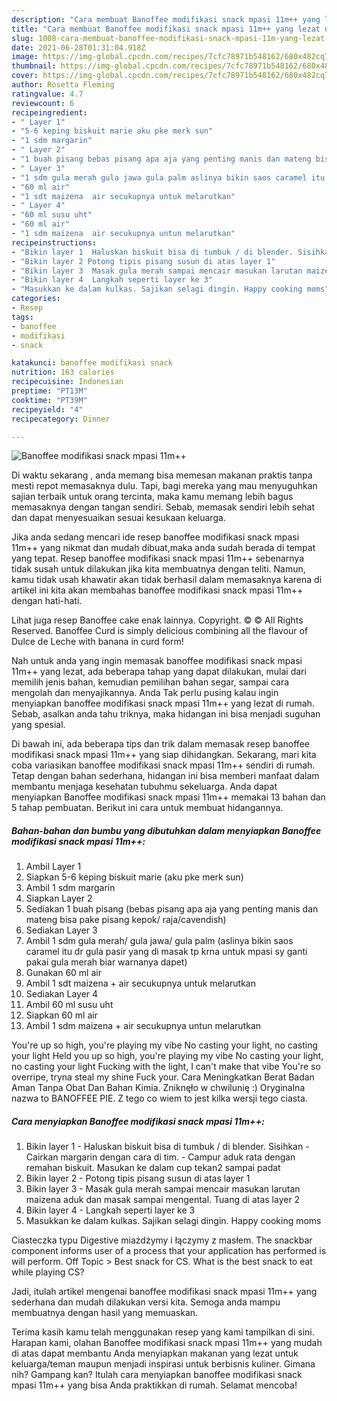 ```yaml
---
description: "Cara membuat Banoffee modifikasi snack mpasi 11m++ yang lezat dan Mudah Dibuat"
title: "Cara membuat Banoffee modifikasi snack mpasi 11m++ yang lezat dan Mudah Dibuat"
slug: 1008-cara-membuat-banoffee-modifikasi-snack-mpasi-11m-yang-lezat-dan-mudah-dibuat
date: 2021-06-28T01:31:04.918Z
image: https://img-global.cpcdn.com/recipes/7cfc78971b548162/680x482cq70/banoffee-modifikasi-snack-mpasi-11m-foto-resep-utama.jpg
thumbnail: https://img-global.cpcdn.com/recipes/7cfc78971b548162/680x482cq70/banoffee-modifikasi-snack-mpasi-11m-foto-resep-utama.jpg
cover: https://img-global.cpcdn.com/recipes/7cfc78971b548162/680x482cq70/banoffee-modifikasi-snack-mpasi-11m-foto-resep-utama.jpg
author: Rosetta Fleming
ratingvalue: 4.7
reviewcount: 6
recipeingredient:
- " Layer 1"
- "5-6 keping biskuit marie aku pke merk sun"
- "1 sdm margarin"
- " Layer 2"
- "1 buah pisang bebas pisang apa aja yang penting manis dan mateng bisa pake pisang kepok rajacavendish"
- " Layer 3"
- "1 sdm gula merah gula jawa gula palm aslinya bikin saos caramel itu dr gula pasir yang di masak tp krna untuk mpasi sy ganti pakai gula merah biar warnanya dapet"
- "60 ml air"
- "1 sdt maizena  air secukupnya untuk melarutkan"
- " Layer 4"
- "60 ml susu uht"
- "60 ml air"
- "1 sdm maizena  air secukupnya untun melarutkan"
recipeinstructions:
- "Bikin layer 1  Haluskan biskuit bisa di tumbuk / di blender. Sisihkan Cairkan margarin dengan cara di tim. Campur aduk rata dengan remahan biskuit. Masukan ke dalam cup tekan2 sampai padat"
- "Bikin layer 2 Potong tipis pisang susun di atas layer 1"
- "Bikin layer 3  Masak gula merah sampai mencair masukan larutan maizena aduk dan masak sampai mengental. Tuang di atas layer 2"
- "Bikin layer 4  Langkah seperti layer ke 3"
- "Masukkan ke dalam kulkas. Sajikan selagi dingin. Happy cooking moms"
categories:
- Resep
tags:
- banoffee
- modifikasi
- snack

katakunci: banoffee modifikasi snack 
nutrition: 163 calories
recipecuisine: Indonesian
preptime: "PT13M"
cooktime: "PT39M"
recipeyield: "4"
recipecategory: Dinner

---
```



![Banoffee modifikasi snack mpasi 11m++](https://img-global.cpcdn.com/recipes/7cfc78971b548162/680x482cq70/banoffee-modifikasi-snack-mpasi-11m-foto-resep-utama.jpg)

Di waktu  sekarang , anda memang bisa memesan makanan praktis tanpa mesti repot memasaknya dulu. Tapi, bagi mereka yang mau menyuguhkan sajian terbaik untuk orang tercinta, maka kamu memang lebih bagus memasaknya dengan tangan sendiri. Sebab, memasak sendiri lebih sehat dan dapat menyesuaikan sesuai kesukaan keluarga.

Jika anda sedang mencari ide resep banoffee modifikasi snack mpasi 11m++ yang nikmat dan mudah dibuat,maka anda sudah berada di tempat yang tepat. Resep banoffee modifikasi snack mpasi 11m++  sebenarnya tidak susah untuk dilakukan jika kita membuatnya dengan teliti. Namun, kamu tidak usah khawatir akan tidak berhasil dalam memasaknya 
karena di artikel ini kita akan membahas banoffee modifikasi snack mpasi 11m++ dengan hati-hati.  

Lihat juga resep Banoffee cake enak lainnya. Copyright. © © All Rights Reserved. Banoffee Curd is simply delicious combining all the flavour of Dulce de Leche with banana in curd form!

Nah untuk anda yang ingin memasak banoffee modifikasi snack mpasi 11m++ yang lezat, ada beberapa tahap yang dapat dilakukan, mulai dari memilih jenis bahan, kemudian pemilihan bahan segar, sampai cara mengolah dan menyajikannya. Anda Tak perlu pusing kalau ingin menyiapkan banoffee modifikasi snack mpasi 11m++ yang lezat di rumah. Sebab, asalkan anda  tahu triknya, maka hidangan ini bisa menjadi suguhan yang spesial.

Di bawah ini, ada beberapa tips dan trik dalam memasak resep banoffee modifikasi snack mpasi 11m++ yang siap dihidangkan. Sekarang, mari kita coba variasikan banoffee modifikasi snack mpasi 11m++ sendiri di rumah. Tetap dengan bahan sederhana, hidangan ini bisa memberi manfaat dalam membantu menjaga kesehatan tubuhmu sekeluarga. Anda dapat menyiapkan Banoffee modifikasi snack mpasi 11m++ memakai 13 bahan dan 5 tahap pembuatan. Berikut ini cara untuk membuat hidangannya.

<!--inarticleads1-->

##### Bahan-bahan dan bumbu yang dibutuhkan dalam menyiapkan Banoffee modifikasi snack mpasi 11m++:

1. Ambil  Layer 1
1. Siapkan 5-6 keping biskuit marie (aku pke merk sun)
1. Ambil 1 sdm margarin
1. Siapkan  Layer 2
1. Sediakan 1 buah pisang (bebas pisang apa aja yang penting manis dan mateng bisa pake pisang kepok/ raja/cavendish)
1. Sediakan  Layer 3
1. Ambil 1 sdm gula merah/ gula jawa/ gula palm (aslinya bikin saos caramel itu dr gula pasir yang di masak tp krna untuk mpasi sy ganti pakai gula merah biar warnanya dapet)
1. Gunakan 60 ml air
1. Ambil 1 sdt maizena + air secukupnya untuk melarutkan
1. Sediakan  Layer 4
1. Ambil 60 ml susu uht
1. Siapkan 60 ml air
1. Ambil 1 sdm maizena + air secukupnya untun melarutkan


You&#39;re up so high, you&#39;re playing my vibe No casting your light, no casting your light Held you up so high, you&#39;re playing my vibe No casting your light, no casting your light Fucking with the light, I can&#39;t make that vibe You&#39;re so overripe, tryna steal my shine Fuck your. Cara Meningkatkan Berat Badan Aman Tanpa Obat Dan Bahan Kimia. Zniknęło w chwilunię :) Oryginalna nazwa to BANOFFEE PIE. Z tego co wiem to jest kilka wersji tego ciasta. 

<!--inarticleads2-->

##### Cara menyiapkan Banoffee modifikasi snack mpasi 11m++:

1. Bikin layer 1  - Haluskan biskuit bisa di tumbuk / di blender. Sisihkan - Cairkan margarin dengan cara di tim. - Campur aduk rata dengan remahan biskuit. Masukan ke dalam cup tekan2 sampai padat
1. Bikin layer 2 - Potong tipis pisang susun di atas layer 1
1. Bikin layer 3  - Masak gula merah sampai mencair masukan larutan maizena aduk dan masak sampai mengental. Tuang di atas layer 2
1. Bikin layer 4  - Langkah seperti layer ke 3
1. Masukkan ke dalam kulkas. Sajikan selagi dingin. Happy cooking moms


Ciasteczka typu Digestive miażdżymy i łączymy z masłem. The snackbar component informs user of a process that your application has performed is will perform. Off Topic &gt; Best snack for CS. What is the best snack to eat while playing CS? 

Jadi, itulah artikel mengenai  banoffee modifikasi snack mpasi 11m++  yang sederhana dan mudah dilakukan versi kita. Semoga anda mampu membuatnya dengan hasil yang memuaskan. 

Terima kasih kamu telah menggunakan resep yang kami tampilkan di sini. Harapan kami, olahan  Banoffee modifikasi snack mpasi 11m++ yang mudah di atas dapat membantu Anda menyiapkan makanan yang lezat untuk keluarga/teman maupun menjadi inspirasi untuk berbisnis kuliner. Gimana nih? Gampang kan? Itulah cara menyiapkan banoffee modifikasi snack mpasi 11m++ yang bisa Anda praktikkan di rumah. Selamat mencoba!

